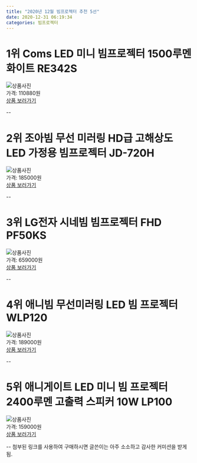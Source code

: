 ```yaml
---
title: "2020년 12월 빔프로젝터 추천 5선"
date: 2020-12-31 06:19:34
categories: 빔프로젝터
---
```



# 1위 Coms LED 미니 빔프로젝터 1500루멘 화이트 RE342S
![상품사진](https://static.coupangcdn.com/image/retail/images/2019/11/05/13/7/6e44c606-c3ff-4ab4-9ac7-c25f7f9d33c4.jpg)  
가격: 110880원  
[상품 보러가기](https://link.coupang.com/re/AFFSDP?lptag=AF8330091&pageKey=4623547457&itemId=5734075236&vendorItemId=5557044286&traceid=V0-153-350de9c201aedc8f)  

--
# 2위 조아빔 무선 미러링 HD급 고해상도 LED 가정용 빔프로젝터 JD-720H
![상품사진](https://static.coupangcdn.com/image/retail/images/2020/11/18/13/9/27756de8-42d4-4386-b855-a0890dde2fda.jpg)  
가격: 185000원  
[상품 보러가기](https://link.coupang.com/re/AFFSDP?lptag=AF8330091&pageKey=4355492096&itemId=5115771848&vendorItemId=72425277470&traceid=V0-153-f0ce21627a13fbee)  

--
# 3위 LG전자 시네빔 빔프로젝터 FHD PF50KS
![상품사진](https://static.coupangcdn.com/image/retail/images/19679611960291-4c8b31fb-c4f4-4f56-baa3-0b162cce651a.jpg)  
가격: 659000원  
[상품 보러가기](https://link.coupang.com/re/AFFSDP?lptag=AF8330091&pageKey=230257151&itemId=730202988&vendorItemId=71994655784&traceid=V0-153-96835e84d06f0026)  

--
# 4위 애니빔 무선미러링 LED 빔 프로젝터 WLP120
![상품사진](https://static.coupangcdn.com/image/retail/images/2020/05/13/10/9/7e5faec4-90cf-440f-8e2d-68b7427cd293.jpg)  
가격: 189000원  
[상품 보러가기](https://link.coupang.com/re/AFFSDP?lptag=AF8330091&pageKey=1573020869&itemId=2690004349&vendorItemId=70567689545&traceid=V0-153-7e7022fe5808e525)  

--
# 5위 애니게이트 LED 미니 빔 프로젝터 2400루멘 고출력 스피커 10W LP100
![상품사진](https://static.coupangcdn.com/image/retail/images/2019/09/26/11/6/db8c19bb-2c1e-4dcf-84f0-5b9be5081a9b.jpg)  
가격: 159000원  
[상품 보러가기](https://link.coupang.com/re/AFFSDP?lptag=AF8330091&pageKey=310753294&itemId=980158087&vendorItemId=5397292913&traceid=V0-153-f5b7b9ea9f27848a)  

--
첨부된 링크를 사용하여 구매하시면 글쓴이는 아주 소소하고 감사한 커미션을 받게 됨.
